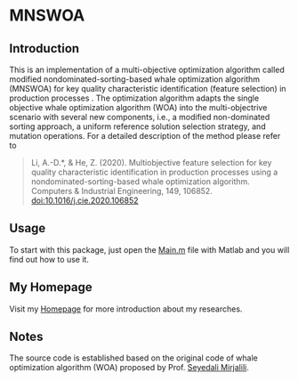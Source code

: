 # MNSWOA

## Introduction
This is an implementation of a multi-objective optimization algorithm called 
modified nondominated-sorting-based whale optimization algorithm (MNSWOA)
for key quality characteristic identification (feature selection) in production processes .
The optimization algorithm adapts the single objective whale optimization algorithm (WOA) into 
the multi-objectrive scenario with several new components, i.e., a modified non-dominated sorting
approach, a uniform reference solution selection strategy, and mutation operations. 
For a detailed description of the method please refer to 

> Li, A.-D.*, & He, Z. (2020). Multiobjective feature selection for key quality
characteristic identification in production processes using a nondominated-sorting-based 
whale optimization algorithm. Computers & Industrial Engineering, 149, 106852. 
[doi:10.1016/j.cie.2020.106852](https://doi.org/10.1016/j.cie.2020.106852) 

## Usage
To start with this package, just open the [Main.m](./matlabcode/Main.m) file with Matlab and you will find out how to use it. 

## My Homepage
Visit my [Homepage](https://andali89.github.io/homepage/) for more introduction about my researches.

## Notes
The source code is established based on the original code of whale optimization algorithm (WOA) proposed by Prof. [Seyedali Mirjalili](http://www.alimirjalili.com).